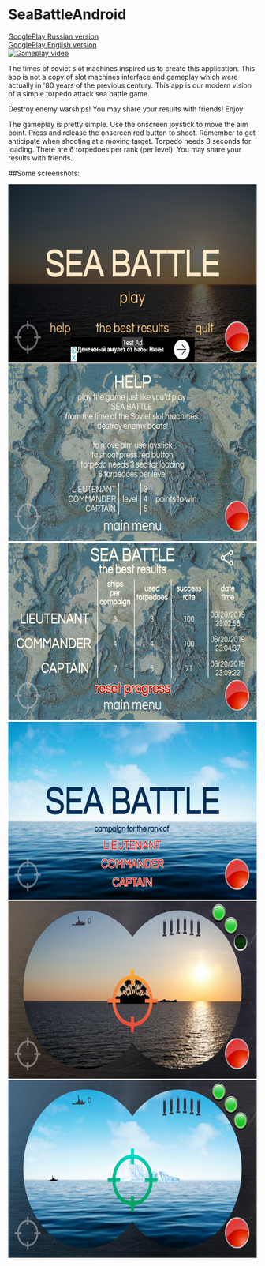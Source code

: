 # SeaBattleAndroid

[GooglePlay Russian version](https://play.google.com/store/apps/details?id=com.avsappdevelopment.seabattleRU)<br />
[GooglePlay English version](https://play.google.com/store/apps/details?id=com.avsappdevelopment.seabattle)<br />
[![Gameplay video](https://youtu.be/ywJFWoOecjM/maxresdefault.jpg)](https://youtu.be/ywJFWoOecjM)<br />

The times of soviet slot machines inspired us to create this application. 
This app is not a copy of slot machines interface and gameplay which were actually in '80 years of the previous century. 
This app is our modern vision of a simple torpedo attack sea battle game.

Destroy enemy warships!
You may share your results with friends!
Enjoy!

The gameplay is pretty simple. 
Use the onscreen joystick to move the aim point. 
Press and release the onscreen red button to shoot. 
Remember to get anticipate when shooting at a moving target. 
Torpedo needs 3 seconds for loading. 
There are 6 torpedoes per rank (per level). 
You may share your results with friends.

##Some screenshots:

<img src="/1_main_menu.jpg"  height="360" width="640">
<img src="/2_help_palnel.jpg"  height="360" width="640">
<img src="/3_statistic_panel.jpg"  height="360" width="640">
<img src="4_difficulty_menu.jpg"  height="360" width="640">
<img src="/5_level.jpg"  height="360" width="640">
<img src="/6_level_hard.jpg"  height="360" width="640">
